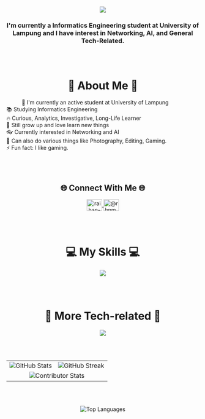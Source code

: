 <h1 align="center">
    <img src="https://readme-typing-svg.herokuapp.com?font=Fira+Code&pause=1000&color=F74CDB&random=false&width=400&lines=Hello+There!!;+I'm+Raihan;" />
</h1>

<h3 align="center"> I'm currently a Informatics Engineering student at University of Lampung and I have interest in Networking, AI, and General Tech-Related.</h3>

<br>
<br>

<h1 align="center">💫 About Me 💫</h1>
<p style="text-indent: 40px">
  🔭 I'm currently an active student at University of Lampung<br>
  📚 Studying Informatics Engineering<br>
  🔥 Curious, Analytics, Investigative, Long-Life Learner <br>
  🌱 Still grow up and love learn new things<br>👓 Currently interested in Networking and AI<br>
  🤝 Can also do various things like Photography, Editing, Gaming. <br>
  ⚡ Fun fact: I like gaming. </p>

<br>
<br>

<div align="center">
    <h2>🌐 Connect With Me 🌐</h2>
    <p>
        <a href="https://www.linkedin.com/in/raihan-maulana-6815b0246/" target="blank">
            <img align="center" src="https://raw.githubusercontent.com/rahuldkjain/github-profile-readme-generator/master/src/images/icons/Social/linked-in-alt.svg" alt="raihan-maulana-6815b0246" height="30" width="40" />
        </a>
        <a href="https://www.instagram.com/rhnm._" target="blank">
            <img align="center" src="https://raw.githubusercontent.com/rahuldkjain/github-profile-readme-generator/master/src/images/icons/Social/instagram.svg" alt="@rhnm._" height="30" width="40" />
        </a>
    </p>
</div>

<br>
<br>


<div align="center">
    <h1>💻 My Skills 💻</h1>
  <p align="center">
  <a href="https://skillicons.dev">
    <img src="https://skillicons.dev/icons?i=html,css,cpp,py,arduino,mysql,figma,github,linux,vscode&perline=7" />
  </a>
</p>
</div>

<br>
<br>

<div align="center">
    <h1>🚀 More Tech-related 🚀</h1>
  <p align="center">
  <a href="https://skillicons.dev">
    <img src="https://skillicons.dev/icons?i=git,github,vscode&perline=8" />
  </a>
</p>
</div>

<br>
<br>

<table style="border: none;">
  <tr style="border: none;">
    <td style="border: none;"><img src="https://github-readme-stats.vercel.app/api?username=rrhnm&theme=tokyonight&hide_border=false&include_all_commits=false&count_private=false" alt="GitHub Stats" /></td>
    <td style="border: none;"><img src="https://github-readme-streak-stats.herokuapp.com/?user=rrhnm&theme=tokyonight&hide_border=false" alt="GitHub Streak" /></td>
  </tr>
  <tr style="border: none;">
    <td colspan="2" align="center" style="border: none;"><img src="https://github-contributor-stats.vercel.app/api?username=rrhnm&limit=5&theme=tokyonight&combine_all_yearly_contributions=true" alt="Contributor Stats" /></td>
  </tr>
  </tr>
</table>

<br>
<br>


<p align="center""><img src="https://github-readme-stats.vercel.app/api/top-langs/?username=rrhnm&theme=tokyonight&hide_border=false&include_all_commits=false&count_private=false&layout=compact" alt="Top Languages" /></p>
